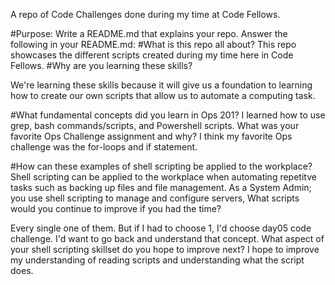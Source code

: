 A repo of Code Challenges done during my time at Code Fellows.


#Purpose:
Write a README.md that explains your repo. Answer the following in your README.md:
#What is this repo all about?
This repo showcases the different scripts created during my time here in Code Fellows. 
#Why are you learning these skills?

We're learning these skills because it will give us a foundation to learning how to create our own scripts that allow us to automate a computing task.


#What fundamental concepts did you learn in Ops 201?
I learned how to use grep, bash commands/scripts, and Powershell scripts.
What was your favorite Ops Challenge assignment and why?
I think my favorite Ops challenge was the for-loops and if statement.


#How can these examples of shell scripting be applied to the workplace?
Shell scripting can be applied to the workplace when automating repetitve tasks such as backing up files and file management. 
As a System Admin; you use shell scripting to manage and configure servers,
What scripts would you continue to improve if you had the time?

Every single one of them. But if I had to choose 1, I'd choose day05 code challenge. I'd want to go back and understand that concept.
What aspect of your shell scripting skillset do you hope to improve next?
I hope to improve my understanding of reading scripts and understanding what the script does.
